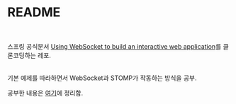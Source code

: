 # README

<br>

스프링 공식문서 [Using WebSocket to build an interactive web application](https://spring.io/guides/gs/messaging-stomp-websocket)를 클론코딩하는 레포.

<br>
기본 예제를 따라하면서 WebSocket과 STOMP가 작동하는 방식을 공부.
<br>

공부한 내용은 [여기](https://velog.io/@melimelame/WebSocket%EC%9C%BC%EB%A1%9C-%EB%A9%94%EC%8B%9C%EC%A7%80-%EB%B3%B4%EB%82%B4%EA%B8%B0)에 정리함.